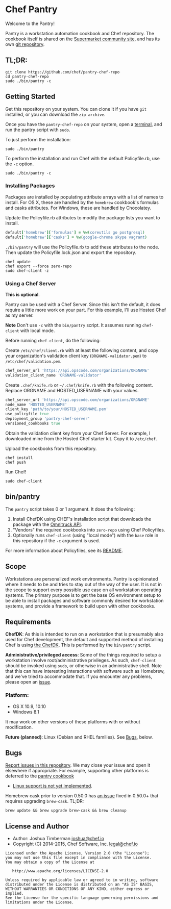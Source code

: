 # Chef Pantry

Welcome to the Pantry!

Pantry is a workstation automation cookbook and Chef repository. The cookbook itself is shared on the [Supermarket community site](https://supermarket.chef.io/cookbooks/pantry), and has its own [git repository](https://github.com/opscode-cookbooks/pantry).

## TL;DR:

```
git clone https://github.com/chef/pantry-chef-repo
cd pantry-chef-repo
sudo ./bin/pantry -c
```

## Getting Started

Get this repository on your system. You can clone it if you have `git` installed, or you can download the `zip archive`.

Once you have the `pantry-chef-repo` on your system, open a [terminal](http://iterm2.com/), and run the pantry script with `sudo`.

To just perform the installation:

```
sudo ./bin/pantry
```

To perform the installation and run Chef with the default Policyfile.rb, use the `-c` option.

```
sudo ./bin/pantry -c
```

### Installing Packages

Packages are installed by populating attribute arrays with a list of names to install. For OS X, these are handled by the `homebrew` cookbook's formulas and casks attributes. For Windows, these are handled by Chocolatey.

Update the Policyfile.rb attributes to modify the package lists you want to install.

```ruby
default['homebrew']['formulas'] = %w(coreutils go postgresql)
default['homebrew']['casks'] = %w(google-chrome skype vagrant)
```

`./bin/pantry` will use the Policyfile.rb to add these attributes to the node. Then update the Policyfile.lock.json and export the repository.

```
chef update
chef export --force zero-repo
sudo chef-client -z
```

### Using a Chef Server

**This is optional**.

Pantry can be used with a Chef Server. Since this isn't the default, it does require a little more work on your part. For this example, I'll use Hosted Chef as my server.

**Note** Don't use `-c` with the `bin/pantry` script. It assumes running `chef-client` with local mode.

Before running `chef-client`, do the following:

Create `/etc/chef/client.rb` with at least the following content, and copy your organization's validation client key (`ORGNAME-validator.pem`) to `/etc/chef/validation.pem`.

```ruby
chef_server_url 'https://api.opscode.com/organizations/ORGNAME'
validation_client_name 'ORGNAME-validator'
```

Create `.chef/knife.rb` or `~/.chef/knife.rb` with the following content. Replace ORGNAME and HOSTED_USERNAME with your values.

```ruby
chef_server_url 'https://api.opscode.com/organizations/ORGNAME'
node_name 'HOSTED_USERNAME'
client_key 'path/to/your/HOSTED_USERNAME.pem'
use_policyfile true
deployment_group 'pantry-chef-server'
versioned_cookbooks true
```

Obtain the validation client key from your Chef Server. For example, I downloaded mine from the Hosted Chef starter kit. Copy it to `/etc/chef`.

Upload the cookbooks from this repository.

```
chef install
chef push
```

Run Chef!

```
sudo chef-client
```

## bin/pantry

The `pantry` script takes 0 or 1 argument. It does the following:

1. Install ChefDK using CHEF's installation script that downloads the package with the [Omnitruck API](https://docs.chef.io/api_omnitruck.html).
1. "Vendors" the required cookbooks into `zero-repo` using Chef Policyfiles.
1. Optionally runs `chef-client` (using "local mode") with the `base` role in this repository if the `-c` argument is used.

For more information about Policyfiles, see its [README](https://github.com/opscode/chef-dk/blob/master/POLICYFILE_README.md).

## Scope

Workstations are personalized work environments. Pantry is opinionated where it needs to be and tries to stay out of the way of the user. It is not in the scope to support every possible use case on all workstation operating systems. The primary purpose is to get the base OS environment setup to be able to install packages and software commonly desired for workstation systems, and provide a framework to build upon with other cookbooks.

## Requirements

**ChefDK**: As this is intended to run on a workstation that is presumably also used for Chef development, the default and supported method of installing Chef is using [the ChefDK](https://downloads.chef.io/chef-dk/). This is performed by the `bin/pantry` script.

**Administrative/privileged access**: Some of the things required to setup a workstation involve root/administrative privileges. As such, `chef-client` should be invoked using `sudo`, or otherwise in an administrative shell. Note that this can have interesting interactions with software such as Homebrew, and we've tried to accommodate that. If you encounter any problems, please open an [issue](https://github.com/opscode/pantry-chef-repo/issues).

### Platform:

* OS X 10.9, 10.10
* Windows 8.1

It may work on other versions of these platforms with or without modification.

**Future (planned)**: Linux (Debian and RHEL families). See [Bugs](#bugs), below.

## Bugs

[Report issues in this repository](https://github.com/opscode/pantry-chef-repo/issues). We may close your issue and open it elsewhere if appropriate. For example, supporting other platforms is deferred to the [pantry cookbook](https://github.com/opscode-cookbooks/pantry)

* [Linux support is not yet implemented](https://github.com/opscode-cookbooks/pantry/issues/2).

Homebrew cask prior to version 0.50.0 has [an issue](https://github.com/caskroom/homebrew-cask/issues/7946) fixed in 0.50.0+ that requires upgrading `brew-cask`. TL;DR:

```
brew update && brew upgrade brew-cask && brew cleanup
```

## License and Author

- Author: Joshua Timberman <joshua@chef.io>
- Copyright (C) 2014-2015, Chef Software, Inc. <legal@chef.io>

```text
Licensed under the Apache License, Version 2.0 (the "License");
you may not use this file except in compliance with the License.
You may obtain a copy of the License at

   http://www.apache.org/licenses/LICENSE-2.0

Unless required by applicable law or agreed to in writing, software
distributed under the License is distributed on an "AS IS" BASIS,
WITHOUT WARRANTIES OR CONDITIONS OF ANY KIND, either express or implied.
See the License for the specific language governing permissions and
limitations under the License.
```
